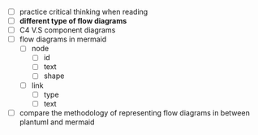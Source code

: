 - [ ] practice critical thinking when reading
- [ ] **different type of flow diagrams**
- [ ] C4 V.S component diagrams
- [ ] flow diagrams in mermaid
  - [ ] node
    - [ ] id
    - [ ] text
    - [ ] shape 
  - [ ] link 
    - [ ] type
    - [ ] text 
- [ ] compare the methodology of representing flow diagrams in between plantuml and mermaid 
<!--stackedit_data:
eyJoaXN0b3J5IjpbLTUyNzAxNDQ1MywtMTg4OTA2ODcxXX0=
-->